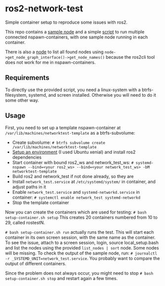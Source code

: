 # ros2-network-test
Simple container setup to reproduce some issues with ros2.

This repo contains a [sample node](network_test_ws/src/network_test)
and a simple [script](setup-container.sh) to run multiple connected nspawn-containers, with one sample node running
in each container.

There is also a [node](network_test_ws/src/list_nodes) to list all found nodes using
`node->get_node_graph_interface()->get_node_names()` because the ros2cli tool does not work for me
in nspawn-containers.

## Requirements
To directly use the provided script, you need a linux-system with a btrfs-filesystem, systemd, and screen installed. Otherwise you
will need to do it some other way.

## Usage
First, you need to set up a template nspawn-container at `/var/lib/machines/networktest-template` as a btrfs-subvolume:
- Create subvolume: `# btrfs subvolume create /var/lib/machines/networktest-template`
- [Setup an environment](https://wiki.archlinux.org/index.php/Systemd-nspawn#Create_a_Debian_or_Ubuntu_environment) (I used Ubuntu xenial) and install ros2 dependencies
- Start container with bound ros2_ws and network_test_ws: `# systemd-nspawn --bind=<your ros2_ws> --bind=<your network_test_ws> -bM networktest-template`
- Build ros2 and network_test if not done already, so they are 
- Install `network_test.service` at `/etc/systemd/system/` in container, and adjust paths in it
- Enable `network_test.service` and `systemd-networkd.service` in container: `# systemctl enable network_test systemd-networkd`
- Stop the template container

Now you can create the containers which are used for testing: `# bash setup-container.sh setup`
This creates 20 containers numbered from 10 to 29, called rostestN.

`# bash setup-container.sh run` actually runs the test. This will start each container in its own screen session, with the same name as the container.
To see the issue, attach to a screen session, login, source local_setup.bash and list the nodes using the provided `list_nodes | sort` node. Some nodes will be missing.
To check the output of the sample node, run: `# journalctl -r _SYSTEMD_UNIT=network_test.service`. You probably want to compare the output
of different containers.

Since the problem does not always occur, you might need to stop `# bash setup-container.sh stop` and restart again a few times.



